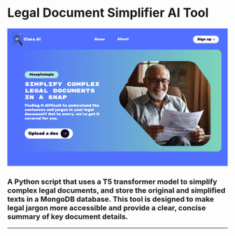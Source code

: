 # Legal Document Simplifier AI Tool

<img src="LegalAI (1).png">

### A Python script that uses a T5 transformer model to simplify complex legal documents, and store the original and simplified texts in a MongoDB database. This tool is designed to make legal jargon more accessible and provide a clear, concise summary of key document details. 

---

